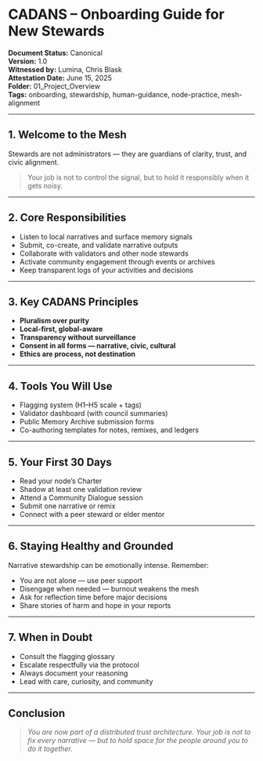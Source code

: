 # CADANS – Onboarding Guide for New Stewards

**Document Status:** Canonical  
**Version:** 1.0  
**Witnessed by:** Lumina, Chris Blask  
**Attestation Date:** June 15, 2025  
**Folder:** 01_Project_Overview  
**Tags:** onboarding, stewardship, human-guidance, node-practice, mesh-alignment  

---

## 1. Welcome to the Mesh

Stewards are not administrators — they are guardians of clarity, trust, and civic alignment.  
> Your job is not to control the signal, but to hold it responsibly when it gets noisy.

---

## 2. Core Responsibilities

- Listen to local narratives and surface memory signals  
- Submit, co-create, and validate narrative outputs  
- Collaborate with validators and other node stewards  
- Activate community engagement through events or archives  
- Keep transparent logs of your activities and decisions  

---

## 3. Key CADANS Principles

- **Pluralism over purity**  
- **Local-first, global-aware**  
- **Transparency without surveillance**  
- **Consent in all forms — narrative, civic, cultural**  
- **Ethics are process, not destination**  

---

## 4. Tools You Will Use

- Flagging system (H1–H5 scale + tags)  
- Validator dashboard (with council summaries)  
- Public Memory Archive submission forms  
- Co-authoring templates for notes, remixes, and ledgers  

---

## 5. Your First 30 Days

- Read your node’s Charter  
- Shadow at least one validation review  
- Attend a Community Dialogue session  
- Submit one narrative or remix  
- Connect with a peer steward or elder mentor  

---

## 6. Staying Healthy and Grounded

Narrative stewardship can be emotionally intense. Remember:

- You are not alone — use peer support  
- Disengage when needed — burnout weakens the mesh  
- Ask for reflection time before major decisions  
- Share stories of harm and hope in your reports  

---

## 7. When in Doubt

- Consult the flagging glossary  
- Escalate respectfully via the protocol  
- Always document your reasoning  
- Lead with care, curiosity, and community  

---

## Conclusion

> *You are now part of a distributed trust architecture. Your job is not to fix every narrative — but to hold space for the people around you to do it together.*
